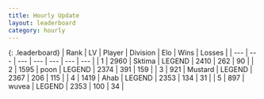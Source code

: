```yaml
---
title: Hourly Update
layout: leaderboard
category: hourly
---
```


{: .leaderboard}
| Rank | LV | Player | Division | Elo | Wins | Losses |
| --- | --- | --- | --- | --- | --- | --- |
| <span data-change="0">1</span> | 2960 | <span title="ID: 353063">Sktima</span> | LEGEND | <span data-change="0">2410</span> | <span data-change="0">262</span> | <span data-change="0">90</span> |
| <span data-change="0">2</span> | 1595 | <span title="ID: 540690">poon</span> | LEGEND | <span data-change="-8">2374</span> | <span data-change="4">391</span> | <span data-change="2">159</span> |
| <span data-change="0">3</span> | 921 | <span title="ID: 611082">Mustard</span> | LEGEND | <span data-change="0">2367</span> | <span data-change="0">206</span> | <span data-change="0">115</span> |
| <span data-change="0">4</span> | 1419 | <span title="ID: 402846">Ahab</span> | LEGEND | <span data-change="0">2353</span> | <span data-change="0">134</span> | <span data-change="0">31</span> |
| <span data-change="0">5</span> | 897 | <span title="ID: 740957">wuvea</span> | LEGEND | <span data-change="0">2353</span> | <span data-change="0">100</span> | <span data-change="0">34</span> |